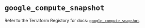 # `google_compute_snapshot`

Refer to the Terraform Registory for docs: [`google_compute_snapshot`](https://registry.terraform.io/providers/hashicorp/google-beta/5.21.0/docs/resources/google_compute_snapshot).
